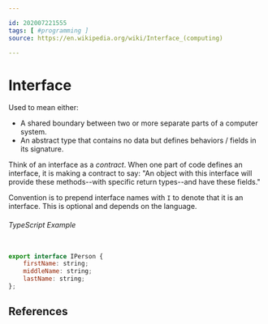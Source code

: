 ```yaml
---

id: 202007221555
tags: [ #programming ]
source: https://en.wikipedia.org/wiki/Interface_(computing)

---
```


# Interface
Used to mean either:
 - A shared boundary between two or more separate parts of a computer system.
 - An abstract type that contains no data but defines behaviors / fields in its signature.
 
 Think of an interface as a *contract*. When one part of code defines an interface, it is making a contract to say: "An object with this interface will provide these methods--with specific return types--and have these fields."

Convention is to prepend interface names with `I` to denote that it is an interface. This is optional and depends on the language.

###### TypeScript Example
```js

export interface IPerson {
	firstName: string;
	middleName: string;
	lastName: string;
};

```


## References
